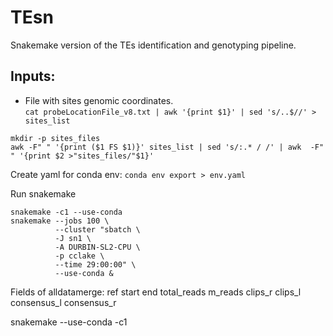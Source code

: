 # TEsn
Snakemake version of the TEs identification and genotyping pipeline.

## Inputs:
- File with sites genomic coordinates.  
`cat probeLocationFile_v8.txt | awk '{print $1}' | sed 's/..$//' > sites_list`

```
mkdir -p sites_files
awk -F" " '{print ($1 FS $1)}' sites_list | sed 's/:.* / /' | awk  -F" " '{print $2 >"sites_files/"$1}'
```

Create yaml for conda env:
`conda env export > env.yaml`

Run snakemake
```
snakemake -c1 --use-conda
snakemake --jobs 100 \
          --cluster "sbatch \
          -J sn1 \
          -A DURBIN-SL2-CPU \
          -p cclake \
          --time 29:00:00" \
          --use-conda &
```
Fields of alldatamerge:
ref
start
end
total_reads
m_reads
clips_r
clips_l
consensus_l
consensus_r

snakemake --use-conda -c1

```
